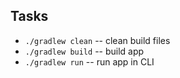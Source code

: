 <h2>Tasks</h2>
<ul>
    <li><code>./gradlew clean</code>     --     clean build files</li>
    <li><code>./gradlew build</code>     --     build app </li>
    <li><code>./gradlew run</code>     --     run app in CLI</li>
</ul>
